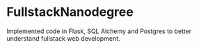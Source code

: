 # FullstackNanodegree
Implemented code in Flask, SQL Alchemy and Postgres to better understand fullstack web development.
